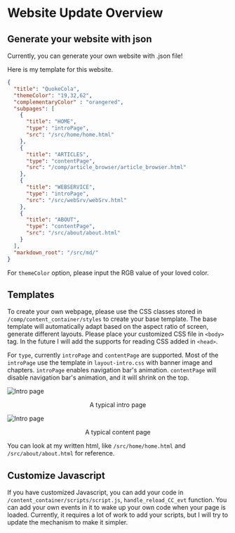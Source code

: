 # Website Update Overview

## Generate your website with json

Currently, you can generate your own website with .json file!

Here is my template for this website.
```json
{
  "title": "QuokeCola",
  "themeColor": "19,32,62",
  "complementaryColor" : "orangered",
  "subpages": [
    {
      "title": "HOME",
      "type": "introPage",
      "src": "/src/home/home.html"
    },
    {
      "title": "ARTICLES",
      "type": "contentPage",
      "src": "/comp/article_browser/article_browser.html"
    },
    {
      "title": "WEBSERVICE",
      "type": "introPage",
      "src": "/src/webSrv/webSrv.html"
    },
    {
      "title": "ABOUT",
      "type": "contentPage",
      "src": "/src/about/about.html"
    }
  ],
  "markdown_root": "/src/md/"
}
```
For `themeColor` option, please input the RGB value of your loved color.

## Templates

To create your own webpage, please use the CSS classes stored in `/comp/content_container/styles` to create your base template.
The base template will automatically adapt based on the aspect ratio of screen, generate different layouts. Please place your customized
CSS file in `<body>` tag. In the future I will add the supports for reading CSS added in `<head>`.

For `type`, currently `introPage` and `contentPage` are supported. Most of the `introPage` use the template in `layout-intro.css` with banner image
and chapters. `introPage` enables navigation bar's animation. `contentPage` will disable navigation bar's animation, and it will shrink on the top.

![Intro page](/apps/article_browser/markdownsrowser/markdowns/Article6/Screen%20Shot%202021-12-16%20at%201.55.21%20PM.png)
<center>A typical intro page</center>

![Intro page](/apps/article_browser/markdownsrowser/markdowns/Article6/Screen%20Shot%202021-12-16%20at%201.58.55%20PM.png)
<center>A typical content page</center>

You can look at my written html, like `/src/home/home.html` and `/src/about/about.html` for reference.

## Customize Javascript

If you have customized Javascript, you can add your code in `/content_container/scripts/script.js`, `handle_reload_CC_evt` function.
You can add your own events in it to wake up your own code when your page is loaded. Currently, it requires a lot of work to add your scripts,
but I will try to update the mechanism to make it simpler.